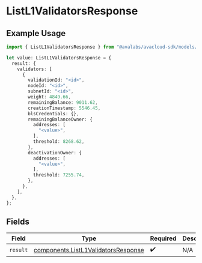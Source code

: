 # ListL1ValidatorsResponse

## Example Usage

```typescript
import { ListL1ValidatorsResponse } from "@avalabs/avacloud-sdk/models/operations";

let value: ListL1ValidatorsResponse = {
  result: {
    validators: [
      {
        validationId: "<id>",
        nodeId: "<id>",
        subnetId: "<id>",
        weight: 4849.66,
        remainingBalance: 9011.62,
        creationTimestamp: 5546.45,
        blsCredentials: {},
        remainingBalanceOwner: {
          addresses: [
            "<value>",
          ],
          threshold: 8268.62,
        },
        deactivationOwner: {
          addresses: [
            "<value>",
          ],
          threshold: 7255.74,
        },
      },
    ],
  },
};
```

## Fields

| Field                                                                                      | Type                                                                                       | Required                                                                                   | Description                                                                                |
| ------------------------------------------------------------------------------------------ | ------------------------------------------------------------------------------------------ | ------------------------------------------------------------------------------------------ | ------------------------------------------------------------------------------------------ |
| `result`                                                                                   | [components.ListL1ValidatorsResponse](../../models/components/listl1validatorsresponse.md) | :heavy_check_mark:                                                                         | N/A                                                                                        |